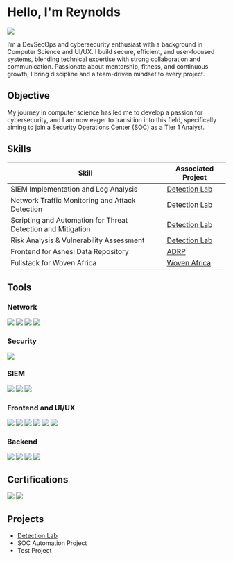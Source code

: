 # Hello, I'm Reynolds
<a href="https://www.linkedin.com/in/reynoldsokyere/"><img src="https://img.shields.io/badge/-LinkedIn-0072b1?&style=for-the-badge&logo=linkedin&logoColor=white" /></a>

I’m a DevSecOps and cybersecurity enthusiast with a background in Computer Science and UI/UX. I build secure, efficient, and user-focused systems, blending technical expertise with strong collaboration and communication. Passionate about mentorship, fitness, and continuous growth, I bring discipline and a team-driven mindset to every project.


## Objective

My journey in computer science has led me to develop a passion for cybersecurity, and I am now eager to transition into this field, specifically aiming to join a Security Operations Center (SOC) as a Tier 1 Analyst.

## Skills

| Skill                                         | Associated Project         |
|-----------------------------------------------|----------------------------|
| SIEM Implementation and Log Analysis          | <a href="https://github.com/Reynolds-OK/Detection-Lab/tree/main">Detection Lab</a>|
| Network Traffic Monitoring and Attack Detection | <a href="https://www.credly.com/badges/af1259ca-f258-42d9-a36b-8808becdfe3d/public_url">Detection Lab</a>|
| Scripting and Automation for Threat Detection and Mitigation | <a href="https://www.credly.com/badges/af1259ca-f258-42d9-a36b-8808becdfe3d/public_url">Detection Lab</a>|
| Risk Analysis & Vulnerability Assessment | <a href="https://www.credly.com/badges/af1259ca-f258-42d9-a36b-8808becdfe3d/public_url">Detection Lab</a>|
| Frontend for Ashesi Data Repository | <a href="https://final-adrp.vercel.app/">ADRP</a>|
| Fullstack for Woven Africa | <a href="https://wovenafrica.com/">Woven Africa</a>|


## Tools

### Network
<div>
    <img src="https://img.shields.io/badge/-Wireshark-1679A7?&style=for-the-badge&logo=Wireshark&logoColor=white" />
    <img src="https://img.shields.io/badge/tcpdump-4B275F?style=for-the-badge&logo=gnu-bash&logoColor=white" />
    <img src="https://img.shields.io/badge/-Suricata-EF3B2D?&style=for-the-badge&logo=Suricata&logoColor=white" />
    <img src="https://img.shields.io/badge/-Zeek-777BB4?&style=for-the-badge&logo=Zeek&logoColor=white" />
</div>

### Security
<div>   
    <img src="https://img.shields.io/badge/Kali_Linux-557C94?style=for-the-badge&logo=kalilinux&logoColor=white" />
</div>

### SIEM
<div>
    <img src="https://img.shields.io/badge/-Microsoft_Sentinel-0078D4?&style=for-the-badge&logo=Microsoft&logoColor=white" />
    <img src="https://img.shields.io/badge/-Splunk-000000?&style=for-the-badge&logo=Splunk&logoColor=white" />
    <img src="https://img.shields.io/badge/-Elastic-005571?&style=for-the-badge&logo=Elastic&logoColor=white" />
</div>

### Frontend and UI/UX
<div>
    <img src="https://img.shields.io/badge/ReactJS-61DAFB?style=for-the-badge&logo=react&logoColor=black" />
    <img src="https://img.shields.io/badge/Next.js-000000?style=for-the-badge&logo=next.js&logoColor=white" />
    <img src="https://img.shields.io/badge/Tailwind_CSS-06B6D4?style=for-the-badge&logo=tailwind-css&logoColor=white" />
    <img src="https://img.shields.io/badge/Bootstrap-7952B3?style=for-the-badge&logo=bootstrap&logoColor=white" />
    <img src="https://img.shields.io/badge/Photoshop-31A8FF?style=for-the-badge&logo=adobe-photoshop&logoColor=white" />
    <img src="https://img.shields.io/badge/Figma-F24E1E?style=for-the-badge&logo=figma&logoColor=white" />
</div>

### Backend
<div>
    <img src="https://img.shields.io/badge/Django-092E20?style=for-the-badge&logo=django&logoColor=white" />
    <img src="https://img.shields.io/badge/Medusa-1E3A8A?style=for-the-badge&logo=medusa&logoColor=white" />
    <img src="https://img.shields.io/badge/Laravel-FF2D20?style=for-the-badge&logo=laravel&logoColor=white" />
    <img src="https://img.shields.io/badge/FastAPI-009688?style=for-the-badge&logo=fastapi&logoColor=white" />
</div>

## Certifications
<div>
    <img src="https://img.shields.io/badge/Google%20Cybersecurity%20Certificate-4285F4?style=for-the-badge&logo=google&logoColor=white" />
    <img src="https://img.shields.io/badge/-Security%2B-FF0000?&style=for-the-badge&logo=CompTIA&logoColor=white" />
</div>

## Projects
- <a href="https://github.com/Reynolds-OK/Detection-Lab/tree/main">Detection Lab</a>
- SOC Automation Project
- Test Project
